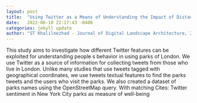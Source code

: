 ```yaml
---
layout: post
title:  "Using Twitter as a Means of Understanding the Impact of Distance and Park Size on Park Visiting Behavior (Case Study: London)"
date:   2022-06-10 22:27:43 -0400
categories: jekyll update
author: "ST Khalilnezhad - Journal of Digital Landscape Architecture, 2022"
---
```

This study aims to investigate how different Twitter features can be exploited for understanding people s behavior in using parks of London. We use Twitter as a source of information for collecting tweets from those who live in London. Unlike many studies that use tweets tagged with geographical coordinates, we use tweets  textual features to find the parks  tweets and the users who visit the parks. We also created a dataset of parks  names using the OpenStreetMap query. With matching 
Cites: Twitter sentiment in New York City parks as measure of well-being
